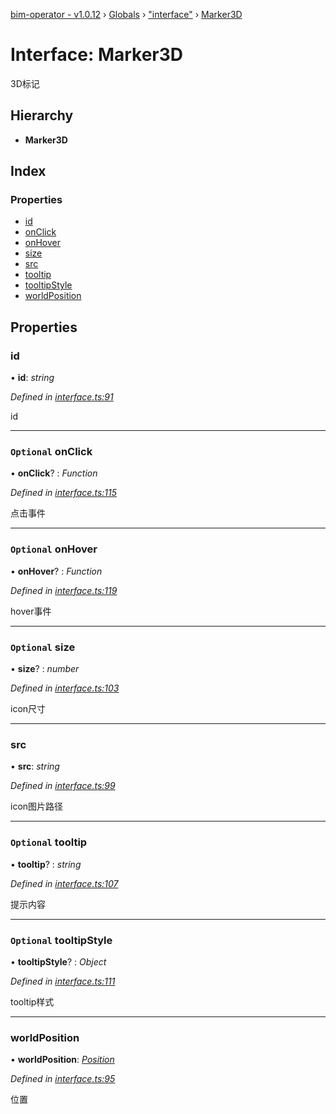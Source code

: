 [bim-operator - v1.0.12](../README.md) › [Globals](../globals.md) › ["interface"](../modules/_interface_.md) › [Marker3D](_interface_.marker3d.md)

# Interface: Marker3D

3D标记

## Hierarchy

* **Marker3D**

## Index

### Properties

* [id](_interface_.marker3d.md#id)
* [onClick](_interface_.marker3d.md#optional-onclick)
* [onHover](_interface_.marker3d.md#optional-onhover)
* [size](_interface_.marker3d.md#optional-size)
* [src](_interface_.marker3d.md#src)
* [tooltip](_interface_.marker3d.md#optional-tooltip)
* [tooltipStyle](_interface_.marker3d.md#optional-tooltipstyle)
* [worldPosition](_interface_.marker3d.md#worldposition)

## Properties

###  id

• **id**: *string*

*Defined in [interface.ts:91](https://github.com/youkaisteve/bim-operator/blob/fa51e78/src/interface.ts#L91)*

id

___

### `Optional` onClick

• **onClick**? : *Function*

*Defined in [interface.ts:115](https://github.com/youkaisteve/bim-operator/blob/fa51e78/src/interface.ts#L115)*

点击事件

___

### `Optional` onHover

• **onHover**? : *Function*

*Defined in [interface.ts:119](https://github.com/youkaisteve/bim-operator/blob/fa51e78/src/interface.ts#L119)*

hover事件

___

### `Optional` size

• **size**? : *number*

*Defined in [interface.ts:103](https://github.com/youkaisteve/bim-operator/blob/fa51e78/src/interface.ts#L103)*

icon尺寸

___

###  src

• **src**: *string*

*Defined in [interface.ts:99](https://github.com/youkaisteve/bim-operator/blob/fa51e78/src/interface.ts#L99)*

icon图片路径

___

### `Optional` tooltip

• **tooltip**? : *string*

*Defined in [interface.ts:107](https://github.com/youkaisteve/bim-operator/blob/fa51e78/src/interface.ts#L107)*

提示内容

___

### `Optional` tooltipStyle

• **tooltipStyle**? : *Object*

*Defined in [interface.ts:111](https://github.com/youkaisteve/bim-operator/blob/fa51e78/src/interface.ts#L111)*

tooltip样式

___

###  worldPosition

• **worldPosition**: *[Position](_interface_.position.md)*

*Defined in [interface.ts:95](https://github.com/youkaisteve/bim-operator/blob/fa51e78/src/interface.ts#L95)*

位置
